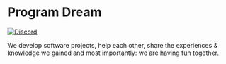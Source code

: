 # Program Dream
[![Discord](https://img.shields.io/discord/728958932210679869?label=Discord)](https://discord.com/invite/xEWKC2zCzs)  

We develop software projects, help each other, share the experiences & knowledge we gained and most importantly: we are having fun together.
